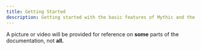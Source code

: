 ```yaml
---
title: Getting Started
description: Getting started with the basic features of Mythic and the installation.
---
```

A picture or video will be provided for reference on **some** parts of the documentation, not **all.**

